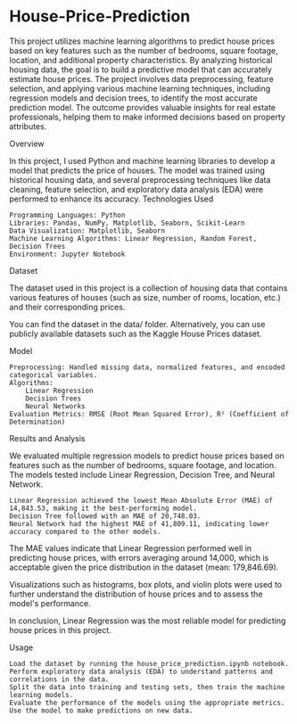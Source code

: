 # House-Price-Prediction

This project utilizes machine learning algorithms to predict house prices based on key features such as the number of bedrooms, square footage, location, and additional property characteristics. By analyzing historical housing data, the goal is to build a predictive model that can accurately estimate house prices. The project involves data preprocessing, feature selection, and applying various machine learning techniques, including regression models and decision trees, to identify the most accurate prediction model. The outcome provides valuable insights for real estate professionals, helping them to make informed decisions based on property attributes.

Overview

In this project, I used Python and machine learning libraries to develop a model that predicts the price of houses. The model was trained using historical housing data, and several preprocessing techniques like data cleaning, feature selection, and exploratory data analysis (EDA) were performed to enhance its accuracy.
Technologies Used

    Programming Languages: Python
    Libraries: Pandas, NumPy, Matplotlib, Seaborn, Scikit-Learn
    Data Visualization: Matplotlib, Seaborn
    Machine Learning Algorithms: Linear Regression, Random Forest, Decision Trees
    Environment: Jupyter Notebook

Dataset

The dataset used in this project is a collection of housing data that contains various features of houses (such as size, number of rooms, location, etc.) and their corresponding prices.

You can find the dataset in the data/ folder. Alternatively, you can use publicly available datasets such as the Kaggle House Prices dataset.

Model

    Preprocessing: Handled missing data, normalized features, and encoded categorical variables.
    Algorithms:
        Linear Regression
        Decision Trees
        Neural Networks
    Evaluation Metrics: RMSE (Root Mean Squared Error), R² (Coefficient of Determination)

Results and Analysis

We evaluated multiple regression models to predict house prices based on features such as the number of bedrooms, square footage, and location. The models tested include Linear Regression, Decision Tree, and Neural Network.

    Linear Regression achieved the lowest Mean Absolute Error (MAE) of 14,843.53, making it the best-performing model.
    Decision Tree followed with an MAE of 20,748.03.
    Neural Network had the highest MAE of 41,809.11, indicating lower accuracy compared to the other models.

The MAE values indicate that Linear Regression performed well in predicting house prices, with errors averaging around 14,000, which is acceptable given the price distribution in the dataset (mean: 179,846.69).

Visualizations such as histograms, box plots, and violin plots were used to further understand the distribution of house prices and to assess the model's performance.

In conclusion, Linear Regression was the most reliable model for predicting house prices in this project.

Usage

    Load the dataset by running the house_price_prediction.ipynb notebook.
    Perform exploratory data analysis (EDA) to understand patterns and correlations in the data.
    Split the data into training and testing sets, then train the machine learning models.
    Evaluate the performance of the models using the appropriate metrics.
    Use the model to make predictions on new data.
